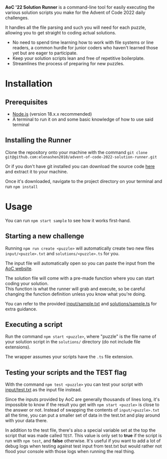 **AoC '22 Solution Runner** is a command-line tool for easily executing the various solution scripts you make for the Advent of Code 2022 daily challenges.

It handles all the file parsing and such you will need for each puzzle, allowing you to get straight to coding actual solutions.
- No need to spend time learning how to work with file systems or line readers, a common hurdle for junior coders who haven't learned those yet but are eager to participate.
- Keep your solution scripts lean and free of repetitive boilerplate.
- Streamlines the process of preparing for new puzzles.

# Installation
## Prerequisites
- [Node.js](https://nodejs.org/en/download/) (version 18.x.x recommended)
- A terminal to run it on and some basic knowledge of how to use said terminal

## Installing the Runner
Clone the repository onto your machine with the command `git clone git@github.com:elenashen2010/advent-of-code-2022-solution-runner.git`

Or if you don't have git installed you can download the source code [here](https://github.com/elenashen2010/advent-of-code-2022-solution-runner/releases) and extract it to your machine.

Once it's downloaded, navigate to the project directory on your terminal and run `npm install`

# Usage
You can run `npm start sample` to see how it works first-hand.

## Starting a new challenge
Running `npm run create <puzzle>` will automatically create two new files `input/<puzzle>.txt` and `solutions/<puzzle>.ts` for you.

The input file will automatically open so you can paste the input from the [AoC website](https://adventofcode.com/).

The solution file will come with a pre-made function where you can start coding your solution.  
This function is what the runner will grab and execute, so be careful changing the function definition unless you know what you're doing. 

You can refer to the provided [input/sample.txt](input/sample.txt) and [solutions/sample.ts](solutions/sample.ts) for extra guidance.

## Executing a script
Run the command `npm start <puzzle>`, where "puzzle" is the file name of your solution script in the `solutions/` directory (do not include file extensions).

The wrapper assumes your scripts have the `.ts` file extension.

## Testing your scripts and the TEST flag
With the command `npm test <puzzle>` you can test your script with [input/test.txt](input/test.txt) as the input file instead.

Since the inputs provided by AoC are generally thousands of lines long, it's impossible to know if the result you get with `npm start <puzzle>` is close to the answer or not. 
Instead of swapping the contents of `input/<puzzle>.txt` all the time, you can put a smaller set of data in the test.txt and play around with your data there.

In addition to the test file, there's also a special variable set at the top the script that was made called `TEST`.
This value is only set to **true** if the script is run with `npm test`, and **false** otherwise. It's useful if you want to add a lot of debug logs when testing against test input from test.txt
but would rather not flood your console with those logs when running the real thing.